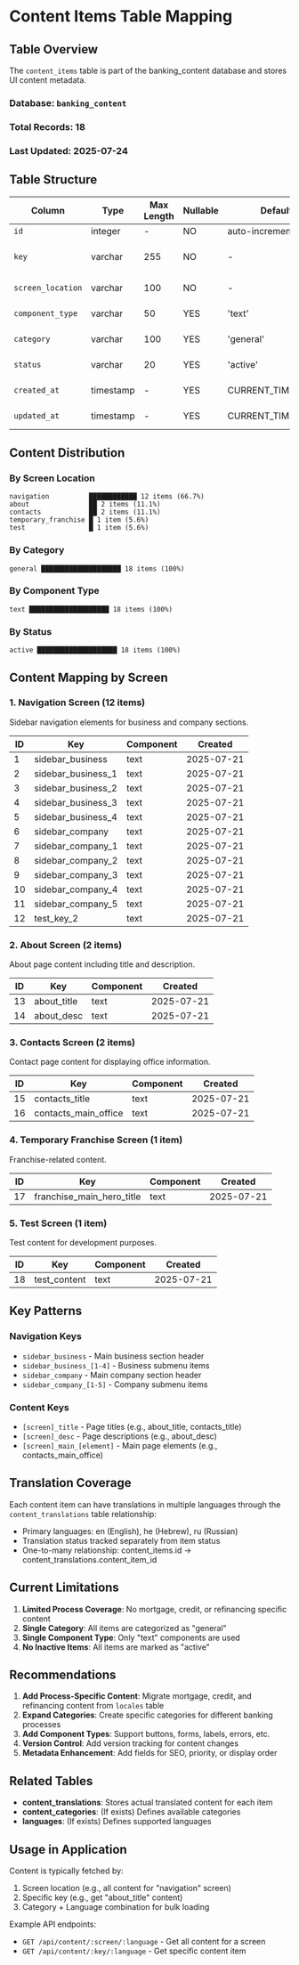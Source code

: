 # Content Items Table Mapping

## Table Overview

The `content_items` table is part of the banking_content database and stores UI content metadata.

### Database: `banking_content`
### Total Records: 18
### Last Updated: 2025-07-24

## Table Structure

| Column | Type | Max Length | Nullable | Default | Description |
|--------|------|------------|----------|---------|-------------|
| `id` | integer | - | NO | auto-increment | Primary key |
| `key` | varchar | 255 | NO | - | Unique content identifier |
| `screen_location` | varchar | 100 | NO | - | Where content appears |
| `component_type` | varchar | 50 | YES | 'text' | UI component type |
| `category` | varchar | 100 | YES | 'general' | Content category |
| `status` | varchar | 20 | YES | 'active' | Active/inactive status |
| `created_at` | timestamp | - | YES | CURRENT_TIMESTAMP | Creation timestamp |
| `updated_at` | timestamp | - | YES | CURRENT_TIMESTAMP | Last update timestamp |

## Content Distribution

### By Screen Location
```
navigation          ████████████ 12 items (66.7%)
about               ██ 2 items (11.1%)
contacts            ██ 2 items (11.1%)
temporary_franchise █ 1 item (5.6%)
test                █ 1 item (5.6%)
```

### By Category
```
general ████████████████████ 18 items (100%)
```

### By Component Type
```
text ████████████████████ 18 items (100%)
```

### By Status
```
active ████████████████████ 18 items (100%)
```

## Content Mapping by Screen

### 1. Navigation Screen (12 items)
Sidebar navigation elements for business and company sections.

| ID | Key | Component | Created |
|----|-----|-----------|---------|
| 1 | sidebar_business | text | 2025-07-21 |
| 2 | sidebar_business_1 | text | 2025-07-21 |
| 3 | sidebar_business_2 | text | 2025-07-21 |
| 4 | sidebar_business_3 | text | 2025-07-21 |
| 5 | sidebar_business_4 | text | 2025-07-21 |
| 6 | sidebar_company | text | 2025-07-21 |
| 7 | sidebar_company_1 | text | 2025-07-21 |
| 8 | sidebar_company_2 | text | 2025-07-21 |
| 9 | sidebar_company_3 | text | 2025-07-21 |
| 10 | sidebar_company_4 | text | 2025-07-21 |
| 11 | sidebar_company_5 | text | 2025-07-21 |
| 12 | test_key_2 | text | 2025-07-21 |

### 2. About Screen (2 items)
About page content including title and description.

| ID | Key | Component | Created |
|----|-----|-----------|---------|
| 13 | about_title | text | 2025-07-21 |
| 14 | about_desc | text | 2025-07-21 |

### 3. Contacts Screen (2 items)
Contact page content for displaying office information.

| ID | Key | Component | Created |
|----|-----|-----------|---------|
| 15 | contacts_title | text | 2025-07-21 |
| 16 | contacts_main_office | text | 2025-07-21 |

### 4. Temporary Franchise Screen (1 item)
Franchise-related content.

| ID | Key | Component | Created |
|----|-----|-----------|---------|
| 17 | franchise_main_hero_title | text | 2025-07-21 |

### 5. Test Screen (1 item)
Test content for development purposes.

| ID | Key | Component | Created |
|----|-----|-----------|---------|
| 18 | test_content | text | 2025-07-21 |

## Key Patterns

### Navigation Keys
- `sidebar_business` - Main business section header
- `sidebar_business_[1-4]` - Business submenu items
- `sidebar_company` - Main company section header
- `sidebar_company_[1-5]` - Company submenu items

### Content Keys
- `[screen]_title` - Page titles (e.g., about_title, contacts_title)
- `[screen]_desc` - Page descriptions (e.g., about_desc)
- `[screen]_main_[element]` - Main page elements (e.g., contacts_main_office)

## Translation Coverage

Each content item can have translations in multiple languages through the `content_translations` table relationship:
- Primary languages: en (English), he (Hebrew), ru (Russian)
- Translation status tracked separately from item status
- One-to-many relationship: content_items.id → content_translations.content_item_id

## Current Limitations

1. **Limited Process Coverage**: No mortgage, credit, or refinancing specific content
2. **Single Category**: All items are categorized as "general"
3. **Single Component Type**: Only "text" components are used
4. **No Inactive Items**: All items are marked as "active"

## Recommendations

1. **Add Process-Specific Content**: Migrate mortgage, credit, and refinancing content from `locales` table
2. **Expand Categories**: Create specific categories for different banking processes
3. **Add Component Types**: Support buttons, forms, labels, errors, etc.
4. **Version Control**: Add version tracking for content changes
5. **Metadata Enhancement**: Add fields for SEO, priority, or display order

## Related Tables

- **content_translations**: Stores actual translated content for each item
- **content_categories**: (If exists) Defines available categories
- **languages**: (If exists) Defines supported languages

## Usage in Application

Content is typically fetched by:
1. Screen location (e.g., all content for "navigation" screen)
2. Specific key (e.g., get "about_title" content)
3. Category + Language combination for bulk loading

Example API endpoints:
- `GET /api/content/:screen/:language` - Get all content for a screen
- `GET /api/content/:key/:language` - Get specific content item